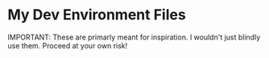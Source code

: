 # My Dev Environment Files

IMPORTANT: These are primarly meant for inspiration. I wouldn't just blindly use them. Proceed at your own risk!  



